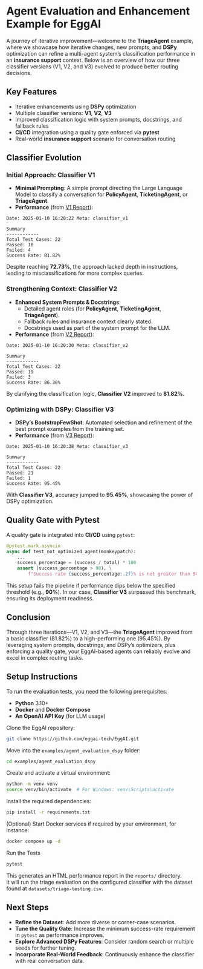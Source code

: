 # Agent Evaluation and Enhancement Example for EggAI

A journey of iterative improvement—welcome to the **TriageAgent** example, where we showcase how iterative changes, new prompts, and **DSPy** optimization can refine a multi-agent system’s classification performance in an **insurance support** context. Below is an overview of how our three classifier versions (V1, V2, and V3) evolved to produce better routing decisions.

## Key Features

- Iterative enhancements using **DSPy** optimization  
- Multiple classifier versions: **V1**, **V2**, **V3**  
- Improved classification logic with system prompts, docstrings, and fallback rules  
- **CI/CD** integration using a quality gate enforced via **pytest**  
- Real-world **insurance support** scenario for conversation routing  

## Classifier Evolution

### Initial Approach: Classifier V1

- **Minimal Prompting**: A simple prompt directing the Large Language Model to classify a conversation for **PolicyAgent**, **TicketingAgent**, or **TriageAgent**.  
- **Performance** (from [V1 Report](tests/reports/classifier_v1.html)):

```plaintext
Date: 2025-01-10 16:20:22 Meta: classifier_v1

Summary
------------
Total Test Cases: 22
Passed: 18
Failed: 4
Success Rate: 81.82%
```

Despite reaching **72.73%**, the approach lacked depth in instructions, leading to misclassifications for more complex queries.

### Strengthening Context: Classifier V2

- **Enhanced System Prompts & Docstrings**:
  - Detailed agent roles (for **PolicyAgent**, **TicketingAgent**, **TriageAgent**).
  - Fallback rules and insurance context clearly stated.
  - Docstrings used as part of the system prompt for the LLM.
- **Performance** (from [V2 Report](tests/reports/classifier_v2.html)):

```plaintext
Date: 2025-01-10 16:20:30 Meta: classifier_v2

Summary
------------
Total Test Cases: 22
Passed: 19
Failed: 3
Success Rate: 86.36%
```

By clarifying the classification logic, **Classifier V2** improved to **81.82%**.

### Optimizing with DSPy: Classifier V3

- **DSPy’s BootstrapFewShot**: Automated selection and refinement of the best prompt examples from the training set.
- **Performance** (from [V3 Report](tests/reports/classifier_v3.html)):

```plaintext
Date: 2025-01-10 16:20:38 Meta: classifier_v3

Summary
------------
Total Test Cases: 22
Passed: 21
Failed: 1
Success Rate: 95.45%
```

With **Classifier V3**, accuracy jumped to **95.45%**, showcasing the power of DSPy optimization.

## Quality Gate with Pytest

A quality gate is integrated into **CI/CD** using `pytest`:

```python
@pytest.mark.asyncio
async def test_not_optimized_agent(monkeypatch):
    ...
    success_percentage = (success / total) * 100
    assert (success_percentage > 90), \
        f"Success rate {success_percentage:.2f}% is not greater than 90%."
```

This setup fails the pipeline if performance dips below the specified threshold (e.g., **90%**).
In our case, **Classifier V3** surpassed this benchmark, ensuring its deployment readiness.

## Conclusion

Through three iterations—V1, V2, and V3—the **TriageAgent** improved from a basic classifier (81.82%) to a high-performing one (95.45%). By leveraging system prompts, docstrings, and DSPy’s optimizers, plus enforcing a quality gate, your EggAI-based agents can reliably evolve and excel in complex routing tasks.

## Setup Instructions

To run the evaluation tests, you need the following prerequisites:

- **Python** 3.10+  
- **Docker** and **Docker Compose**  
- **An OpenAI API Key** (for LLM usage)

Clone the EggAI repository:

```bash
git clone https://github.com/eggai-tech/EggAI.git
```

Move into the `examples/agent_evaluation_dspy` folder:

```bash
cd examples/agent_evaluation_dspy
```

Create and activate a virtual environment:

```bash
python -m venv venv
source venv/bin/activate  # For Windows: venv\Scripts\activate
```

Install the required dependencies:

```bash
pip install -r requirements.txt
```

(Optional) Start Docker services if required by your environment, for instance:

```bash
docker compose up -d
```

Run the Tests

```bash
pytest
```

This generates an HTML performance report in the `reports/` directory.  
It will run the triage evaluation on the configured classifier with the dataset found at `datasets/triage-testing.csv`.

## Next Steps

- **Refine the Dataset**: Add more diverse or corner-case scenarios.  
- **Tune the Quality Gate**: Increase the minimum success-rate requirement in `pytest` as performance improves.  
- **Explore Advanced DSPy Features**: Consider random search or multiple seeds for further tuning.  
- **Incorporate Real-World Feedback**: Continuously enhance the classifier with real conversation data.
